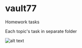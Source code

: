 # vault77

Homework tasks

Each topic's task in separate folder

![alt text](https://store-images.s-microsoft.com/image/apps.54891.67080588120027755.4bd5992f-572a-4300-ae6d-7a9974f83901.59c75f79-8d0d-439e-aafd-a9eb16be8139?mode=scale&q=90&h=1080&w=1920&format=jpg)
